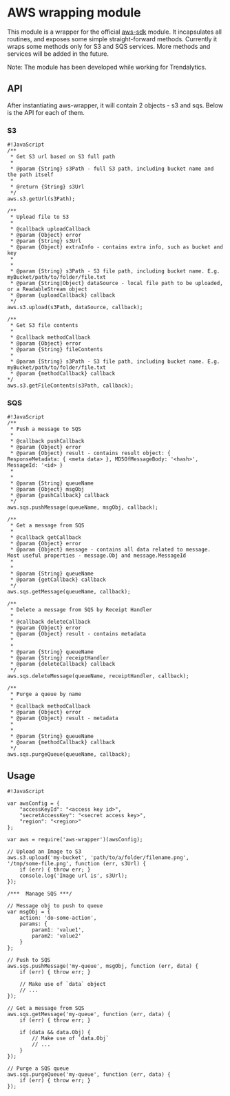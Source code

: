 # AWS wrapping module #

This module is a wrapper for the official [aws-sdk](https://www.npmjs.org/package/aws-sdk) module. It incapsulates all routines, and exposes some simple straight-forward methods. Currently it wraps some methods only for S3 and SQS services. More methods and services will be added in the future.

Note: The module has been developed while working for Trendalytics.

## API ##

After instantiating aws-wrapper, it will contain 2 objects - s3 and sqs. Below is the API for each of them.

### S3 ###
```
#!JavaScript
/**
 * Get S3 url based on S3 full path
 *
 * @param {String} s3Path - full S3 path, including bucket name and the path itself
 *
 * @return {String} s3Url
 */
aws.s3.getUrl(s3Path);

/**
 * Upload file to S3
 *
 * @callback uploadCallback
 * @param {Object} error
 * @param {String} s3Url
 * @param {Object} extraInfo - contains extra info, such as bucket and key
 *
 *
 * @param {String} s3Path - S3 file path, including bucket name. E.g. myBucket/path/to/folder/file.txt
 * @param {String|Object} dataSource - local file path to be uploaded, or a ReadableStream object
 * @param {uploadCallback} callback
 */
aws.s3.upload(s3Path, dataSource, callback);

/**
 * Get S3 file contents
 *
 * @callback methodCallback
 * @param {Object} error
 * @param {String} fileContents
 *
 * @param {String} s3Path - S3 file path, including bucket name. E.g. myBucket/path/to/folder/file.txt
 * @param {methodCallback} callback
*/
aws.s3.getFileContents(s3Path, callback);
```

### SQS ###
```
#!JavaScript
/**
 * Push a message to SQS
 *
 * @callback pushCallback
 * @param {Object} error
 * @param {Object} result - contains result object: { ResponseMetadata: { <meta data> }, MD5OfMessageBody: '<hash>', MessageId: '<id> }
 *
 *
 * @param {String} queueName
 * @param {Object} msgObj
 * @param {pushCallback} callback
 */
aws.sqs.pushMessage(queueName, msgObj, callback);

/**
 * Get a message from SQS
 *
 * @callback getCallback
 * @param {Object} error
 * @param {Object} message - contains all data related to message. Most useful properties - message.Obj and message.MessageId
 *
 *
 * @param {String} queueName
 * @param {getCallback} callback
 */
aws.sqs.getMessage(queueName, callback);

/**
 * Delete a message from SQS by Receipt Handler
 *
 * @callback deleteCallback
 * @param {Object} error
 * @param {Object} result - contains metadata
 *
 *
 * @param {String} queueName
 * @param {String} receiptHandler
 * @param {deleteCallback} callback
 */
aws.sqs.deleteMessage(queueName, receiptHandler, callback);

/**
 * Purge a queue by name
 *
 * @callback methodCallback
 * @param {Object} error
 * @param {Object} result - metadata
 *
 *
 * @param {String} queueName
 * @oaram {methodCallback} callback
 */
aws.sqs.purgeQueue(queueName, callback);
```

## Usage ##

```
#!JavaScript

var awsConfig = {
	"accessKeyId": "<access key id>",
	"secretAccessKey": "<secret access key>",
	"region": "<region>"
};

var aws = require('aws-wrapper')(awsConfig);

// Upload an Image to S3
aws.s3.upload('my-bucket', 'path/to/a/folder/filename.png', '/tmp/some-file.png', function (err, s3Url) {
	if (err) { throw err; }
	console.log('Image url is', s3Url);
});

/***  Manage SQS ***/

// Message obj to push to queue
var msgObj = {
	action: 'do-some-action',
	params: {
		param1: 'value1',
		param2: 'value2'
	}
};

// Push to SQS
aws.sqs.pushMessage('my-queue', msgObj, function (err, data) {
	if (err) { throw err; }

	// Make use of `data` object
	// ...
});

// Get a message from SQS
aws.sqs.getMessage('my-queue', function (err, data) {
	if (err) { throw err; }

	if (data && data.Obj) {
		// Make use of `data.Obj`
		// ...
	}
});

// Purge a SQS queue
aws.sqs.purgeQueue('my-queue', function (err, data) {
    if (err) { throw err; }
});
```
